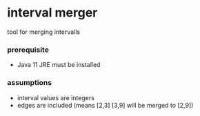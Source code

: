 # interval merger
tool for merging intervalls

### prerequisite
- Java 11 JRE must be installed

### assumptions
- interval values are integers
- edges are included (means \[2,3\] \[3,9\] will be merged to \[2,9\])
